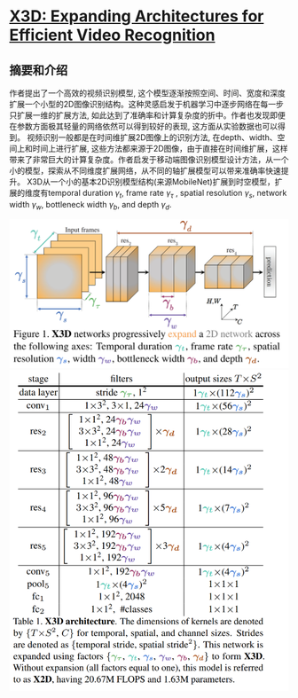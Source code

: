 # [X3D: Expanding Architectures for Efficient Video Recognition](https://arxiv.org/pdf/2004.04730.pdf)

## 摘要和介绍
作者提出了一个高效的视频识别模型, 这个模型逐渐按照空间、时间、宽度和深度扩展一个小型的2D图像识别结构。这种灵感启发于机器学习中逐步网络在每一步只扩展一维的扩展方法, 如此达到了准确率和计算复杂度的折中。作者也发现即便在参数方面极其轻量的网络依然可以得到较好的表现, 这方面从实验数据也可以得到。
视频识别一般都是在时间维扩展2D图像上的识别方法, 在depth、width、空间上和时间上进行扩展, 这些方法都来源于2D图像，由于直接在时间维扩展，这样带来了非常巨大的计算复杂度。作者启发于移动端图像识别模型设计方法，从一个小的模型，探索从不同维度扩展网络，从不同的轴扩展模型可以带来准确率快速提升。
X3D从一个小的基本2D识别模型结构(来源MobileNet)扩展到时空模型，扩展的维度有temporal duration $\gamma_t$, frame rate $\gamma_\tau$ , spatial resolution $\gamma_s$, network width $\gamma_w$, bottleneck width $\gamma_b$, and depth $\gamma_d$.
<div align=center>
<img src="images/arch.png" />
</div>

<div align=center>
<img src="images/arch2.png" />
</div>

